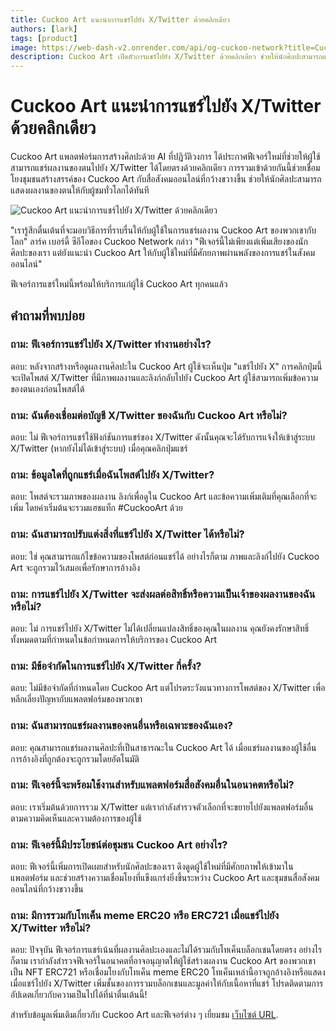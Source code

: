 ```yaml
---
title: Cuckoo Art แนะนำการแชร์ไปยัง X/Twitter ด้วยคลิกเดียว
authors: [lark]
tags: [product]
image: https://web-dash-v2.onrender.com/api/og-cuckoo-network?title=Cuckoo%20Art%20%E0%B9%81%E0%B8%99%E0%B8%B0%E0%B8%99%E0%B8%B3%E0%B8%81%E0%B8%B2%E0%B8%A3%E0%B9%81%E0%B8%8A%E0%B8%A3%E0%B9%8C%E0%B9%84%E0%B8%9B%E0%B8%A2%E0%B8%B1%E0%B8%87%20X/Twitter%20%E0%B8%94%E0%B9%89%E0%B8%A7%E0%B8%A2%E0%B8%84%E0%B8%A5%E0%B8%B4%E0%B8%81%E0%B9%80%E0%B8%94%E0%B8%B5%E0%B8%A2%E0%B8%A7
description: Cuckoo Art เปิดตัวการแชร์ไปยัง X/Twitter ด้วยคลิกเดียว ช่วยให้นักศิลปะสามารถแสดงผลงานที่สร้างด้วย AI ให้กับผู้ชมทั่วโลก ฟีเจอร์นี้เชื่อมโยงความคิดสร้างสรรค์และสื่อสังคมออนไลน์ ขยายการเข้าถึงและการมีส่วนร่วมของชุมชน
---
```


# Cuckoo Art แนะนำการแชร์ไปยัง X/Twitter ด้วยคลิกเดียว

Cuckoo Art แพลตฟอร์มการสร้างศิลปะด้วย AI ที่ปฏิวัติวงการ ได้ประกาศฟีเจอร์ใหม่ที่ช่วยให้ผู้ใช้สามารถแชร์ผลงานของตนไปยัง X/Twitter ได้โดยตรงด้วยคลิกเดียว การรวมเข้าด้วยกันนี้ช่วยเชื่อมโยงชุมชนสร้างสรรค์ของ Cuckoo Art กับสื่อสังคมออนไลน์ที่กว้างขวางขึ้น ช่วยให้นักศิลปะสามารถแสดงผลงานของตนให้กับผู้ชมทั่วโลกได้ทันที

![Cuckoo Art แนะนำการแชร์ไปยัง X/Twitter ด้วยคลิกเดียว](https://cuckoo-network.b-cdn.net/cuckoo-art-x-twitter-sharing.webp "Cuckoo Art แนะนำการแชร์ไปยัง X/Twitter ด้วยคลิกเดียว")

"เรารู้สึกตื่นเต้นที่จะมอบวิธีการที่ราบรื่นให้กับผู้ใช้ในการแชร์ผลงาน Cuckoo Art ของพวกเขากับโลก" ลาร์ค เบอร์ดี้ ซีอีโอของ Cuckoo Network กล่าว "ฟีเจอร์นี้ไม่เพียงแต่เพิ่มเสียงของนักศิลปะของเรา แต่ยังแนะนำ Cuckoo Art ให้กับผู้ใช้ใหม่ที่มีศักยภาพผ่านพลังของการแชร์ในสังคมออนไลน์"

ฟีเจอร์การแชร์ใหม่นี้พร้อมให้บริการแก่ผู้ใช้ Cuckoo Art ทุกคนแล้ว

## คำถามที่พบบ่อย

### ถาม: ฟีเจอร์การแชร์ไปยัง X/Twitter ทำงานอย่างไร?

ตอบ: หลังจากสร้างหรือดูผลงานศิลปะใน Cuckoo Art ผู้ใช้จะเห็นปุ่ม "แชร์ไปยัง X" การคลิกปุ่มนี้จะเปิดโพสต์ X/Twitter ที่มีภาพผลงานและลิงก์กลับไปยัง Cuckoo Art ผู้ใช้สามารถเพิ่มข้อความของตนเองก่อนโพสต์ได้

### ถาม: ฉันต้องเชื่อมต่อบัญชี X/Twitter ของฉันกับ Cuckoo Art หรือไม่?

ตอบ: ไม่ ฟีเจอร์การแชร์ใช้ฟังก์ชันการแชร์ของ X/Twitter ดังนั้นคุณจะได้รับการแจ้งให้เข้าสู่ระบบ X/Twitter (หากยังไม่ได้เข้าสู่ระบบ) เมื่อคุณคลิกปุ่มแชร์

### ถาม: ข้อมูลใดที่ถูกแชร์เมื่อฉันโพสต์ไปยัง X/Twitter?

ตอบ: โพสต์จะรวมภาพของผลงาน ลิงก์เพื่อดูใน Cuckoo Art และข้อความเพิ่มเติมที่คุณเลือกที่จะเพิ่ม โดยค่าเริ่มต้นจะรวมแฮชแท็ก #CuckooArt ด้วย

### ถาม: ฉันสามารถปรับแต่งสิ่งที่แชร์ไปยัง X/Twitter ได้หรือไม่?

ตอบ: ใช่ คุณสามารถแก้ไขข้อความของโพสต์ก่อนแชร์ได้ อย่างไรก็ตาม ภาพและลิงก์ไปยัง Cuckoo Art จะถูกรวมไว้เสมอเพื่อรักษาการอ้างอิง

### ถาม: การแชร์ไปยัง X/Twitter จะส่งผลต่อสิทธิ์หรือความเป็นเจ้าของผลงานของฉันหรือไม่?

ตอบ: ไม่ การแชร์ไปยัง X/Twitter ไม่ได้เปลี่ยนแปลงสิทธิ์ของคุณในผลงาน คุณยังคงรักษาสิทธิ์ทั้งหมดตามที่กำหนดในข้อกำหนดการให้บริการของ Cuckoo Art

### ถาม: มีข้อจำกัดในการแชร์ไปยัง X/Twitter กี่ครั้ง?

ตอบ: ไม่มีข้อจำกัดที่กำหนดโดย Cuckoo Art แต่โปรดระวังแนวทางการโพสต์ของ X/Twitter เพื่อหลีกเลี่ยงปัญหากับแพลตฟอร์มของพวกเขา

### ถาม: ฉันสามารถแชร์ผลงานของคนอื่นหรือเฉพาะของฉันเอง?

ตอบ: คุณสามารถแชร์ผลงานศิลปะที่เป็นสาธารณะใน Cuckoo Art ได้ เมื่อแชร์ผลงานของผู้ใช้อื่น การอ้างอิงที่ถูกต้องจะถูกรวมโดยอัตโนมัติ

### ถาม: ฟีเจอร์นี้จะพร้อมใช้งานสำหรับแพลตฟอร์มสื่อสังคมอื่นในอนาคตหรือไม่?

ตอบ: เราเริ่มต้นด้วยการรวม X/Twitter แต่เรากำลังสำรวจตัวเลือกที่จะขยายไปยังแพลตฟอร์มอื่นตามความคิดเห็นและความต้องการของผู้ใช้

### ถาม: ฟีเจอร์นี้มีประโยชน์ต่อชุมชน Cuckoo Art อย่างไร?

ตอบ: ฟีเจอร์นี้เพิ่มการเปิดเผยสำหรับนักศิลปะของเรา ดึงดูดผู้ใช้ใหม่ที่มีศักยภาพให้เข้ามาในแพลตฟอร์ม และช่วยสร้างความเชื่อมโยงที่แข็งแกร่งยิ่งขึ้นระหว่าง Cuckoo Art และชุมชนสื่อสังคมออนไลน์ที่กว้างขวางขึ้น

### ถาม: มีการรวมกับโทเค็น meme ERC20 หรือ ERC721 เมื่อแชร์ไปยัง X/Twitter หรือไม่?

ตอบ: ปัจจุบัน ฟีเจอร์การแชร์เน้นที่ผลงานศิลปะเองและไม่ได้รวมกับโทเค็นบล็อกเชนโดยตรง อย่างไรก็ตาม เรากำลังสำรวจฟีเจอร์ในอนาคตที่อาจอนุญาตให้ผู้ใช้สร้างผลงาน Cuckoo Art ของพวกเขาเป็น NFT ERC721 หรือเชื่อมโยงกับโทเค็น meme ERC20 โทเค็นเหล่านี้อาจถูกอ้างอิงหรือแสดงเมื่อแชร์ไปยัง X/Twitter เพิ่มชั้นของการรวมบล็อกเชนและมูลค่าให้กับเนื้อหาที่แชร์ โปรดติดตามการอัปเดตเกี่ยวกับความเป็นไปได้ที่น่าตื่นเต้นนี้!

สำหรับข้อมูลเพิ่มเติมเกี่ยวกับ Cuckoo Art และฟีเจอร์ต่าง ๆ เยี่ยมชม [เว็บไซต์ URL](https://cuckoo.network/portal/art).
